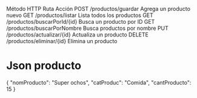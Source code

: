 Método HTTP     	Ruta	                    Acción
POST	        /productos/guardar	            Agrega un producto nuevo
GET	            /productos/listar	            Lista todos los productos
GET	            /productos/buscarPorId/{id}	    Busca un producto por ID
GET	            /productos/buscarPorNombre	    Busca productos por nombre
PUT	            /productos/actualizar/{id}	    Actualiza un producto
DELETE	        /productos/eliminar/{id}	    Elimina un producto

# Json producto
{
  "nomProducto": "Super ochos",
  "catProduc": "Comida",
  "cantProducto": 15
}